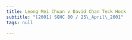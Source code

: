 ```yaml
---
title: Leong Mei Chuan v David Chan Teck Hock
subtitle: "[2001] SGHC 80 / 25\_April\_2001"
tags: null

---
```


